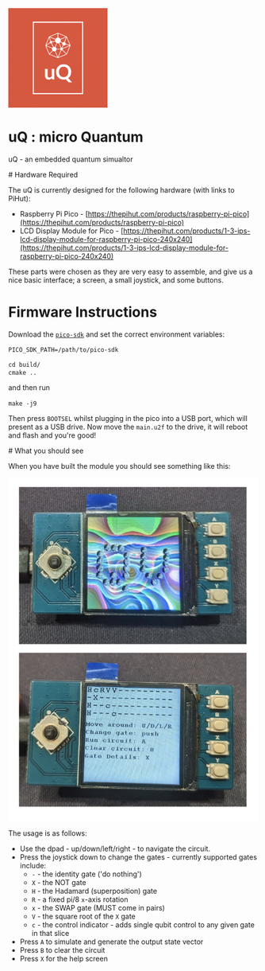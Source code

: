 <img src="uQ.png" data-canonical-src="uQ.png" width="200"/>

# uQ : micro Quantum
uQ - an embedded quantum simualtor

# Hardware Required

The uQ is currently designed for the following hardware (with links to PiHut):
* Raspberry Pi Pico - [https://thepihut.com/products/raspberry-pi-pico](https://thepihut.com/products/raspberry-pi-pico)
* LCD Display Module for Pico - [https://thepihut.com/products/1-3-ips-lcd-display-module-for-raspberry-pi-pico-240x240](https://thepihut.com/products/1-3-ips-lcd-display-module-for-raspberry-pi-pico-240x240)

These parts were chosen as they are very easy to assemble, and give us a nice basic interface; a screen, a small joystick, and some buttons. 

# Firmware Instructions

Download the [`pico-sdk`](https://github.com/raspberrypi/pico-sdk) and set the correct environment variables:

``` 
PICO_SDK_PATH=/path/to/pico-sdk
```

```
cd build/
cmake ..
```

and then run

`make -j9`

Then press `BOOTSEL` whilst plugging in the pico into a USB port, which will present as a USB drive. Now move the `main.u2f` to the drive, it will reboot and flash and you're good!

# What you should see

When you have built the module you should see something like this:

![assembled uQ](uQ-twoshot.png)

The usage is as follows:

* Use the dpad - up/down/left/right - to navigate the circuit.
* Press the joystick down to change the gates - currently supported gates include:
  * `-` - the identity gate ('do nothing')
  * `X` - the NOT gate
  * `H` - the Hadamard (superposition) gate
  * `R` - a fixed pi/8 `x`-axis rotation
  * `x` - the SWAP gate (MUST come in pairs)
  * `V` - the square root of the `X` gate
  * `c` - the control indicator - adds single qubit control to any given gate in that slice
* Press `A` to simulate and generate the output state vector
* Press `B` to clear the circuit
* Press `X` for the help screen
